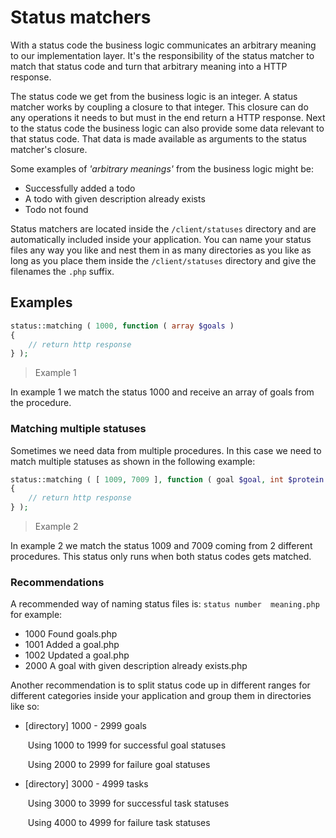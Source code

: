 # Status matchers

With a status code the business logic communicates an arbitrary meaning to our implementation layer. It's the responsibility of the status matcher to match that status code and turn that arbitrary meaning into a HTTP response.

The status code we get from the business logic is an integer. A status matcher works by coupling a closure to that integer. This closure can do any operations it needs to but must in the end return a HTTP response. Next to the status code the business logic can also provide some data relevant to that status code. That data is made available as arguments to the status matcher's closure.



Some examples of *'arbitrary meanings'* from the business logic might be:

- Successfully added a todo
- A todo with given description already exists
- Todo not found



Status matchers are located inside the `/client/statuses` directory and are automatically included inside your application. You can name your status files any way you like and nest them in as many directories as you like as long as you place them inside the `/client/statuses` directory and give the filenames the `.php` suffix. 

## Examples

```php
status::matching ( 1000, function ( array $goals )
{
    // return http response
} );
```

> Example 1

In example 1 we match the status 1000 and receive an array of goals from the procedure.

### Matching multiple statuses

Sometimes we need data from multiple procedures. In this case we need to match multiple statuses as shown in the following example:

```php
status::matching ( [ 1009, 7009 ], function ( goal $goal, int $protein )
{
	// return http response
} );
```

> Example 2

In example 2 we match the status 1009 and 7009 coming from 2 different procedures. This status only runs when both status codes gets matched.

### Recommendations

A recommended way of naming status files is: `status number  meaning.php` for example:

- 1000 Found goals.php
- 1001 Added a goal.php
- 1002 Updated a goal.php
- 2000 A goal with given description already exists.php



Another recommendation is to split status code up in different ranges for different categories inside your application and group them in directories like so:

- [directory] 1000 - 2999 goals

  ​		Using 1000 to 1999 for successful goal statuses

  ​		Using 2000 to 2999 for failure goal statuses 

- [directory] 3000 - 4999 tasks

  ​		Using 3000 to 3999 for successful task statuses

  ​		Using 4000 to 4999 for failure task statuses

